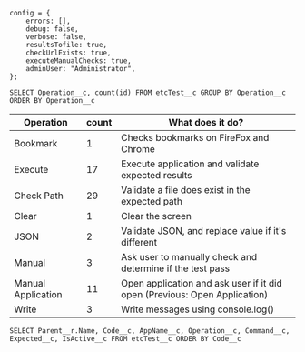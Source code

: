```
config = {
    errors: [],
    debug: false,
    verbose: false,
    resultsTofile: true,
    checkUrlExists: true,
    executeManualChecks: true,
    adminUser: "Administrator",
};
```

`SELECT Operation__c, count(id) FROM etcTest__c GROUP BY Operation__c ORDER BY Operation__c`

| Operation          | count | What does it do?                                                          |
| ------------------ | ----- | ------------------------------------------------------------------------- |
| Bookmark           | 1     | Checks bookmarks on FireFox and Chrome                                    |
| Execute            | 17    | Execute application and validate expected results                         |
| Check Path         | 29    | Validate a file does exist in the expected path                           |
| Clear              | 1     | Clear the screen                                                          |
| JSON               | 2     | Validate JSON, and replace value if it's different                        |
| Manual             | 3     | Ask user to manually check and determine if the test pass                 |
| Manual Application | 11    | Open application and ask user if it did open (Previous: Open Application) |
| Write              | 3     | Write messages using console.log()                                        |

`SELECT Parent__r.Name, Code__c, AppName__c, Operation__c, Command__c, Expected__c, IsActive__c FROM etcTest__c ORDER BY Code__c`
